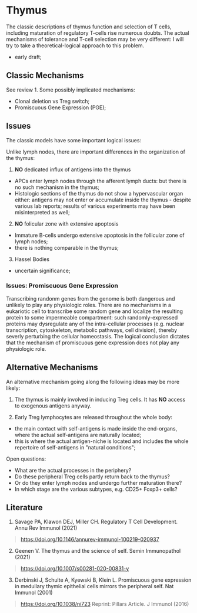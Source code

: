 
# Thymus

The classic descriptions of thymus function and selection of T cells, including maturation of regulatory T-cells rise numerous doubts. The actual mechanisms of tolerance and T-cell selection may be very different: I will try to take a theoretical-logical approach to this problem.

- early draft;


## Classic Mechanisms

See review 1. Some possibly implicated mechanisms:
- Clonal deletion vs Treg switch;
- Promiscuous Gene Expression (PGE);

## Issues

The classic models have some important logical issues:

Unlike lymph nodes, there are important differences in the organization of the thymus:

1. **NO** dedicated influx of antigens into the thymus
- APCs enter lymph nodes through the afferent lymph ducts: but there is no such mechanism in the thymus;
- Histologic sections of the thymus do not show a hypervascular organ either: antigens may not enter or accumulate inside the thymus - despite various lab reports; results of various experiments may have been misinterpreted as well;

2. **NO** folicular zone with extensive apoptosis
- Immature B-cells undergo extensive apoptosis in the follicular zone of lymph nodes;
- there is nothing comparable in the thymus;

3. Hassel Bodies
- uncertain significance;

### Issues: Promiscuous Gene Expression

Transcribing randonm genes from the genome is both dangerous and unlikely to play any physiologic roles. There are no mechanisms in a eukariotic cell to transcribe some random gene and localize the resulting protein to some impermeable compartment: such randomly-expressed proteins may dysregulate any of the intra-cellular processes (e.g. nuclear transcription, cytoskeleton, metabolic pathways, cell division), thereby severly perturbing the cellular homeostasis. The logical conclusion dictates that the mechanism of promiscuous gene expression does not play any physiologic role.


## Alternative Mechanisms

An alternative mechanism going along the following ideas may be more likely:

1. The thymus is mainly involved in inducing Treg cells. It has **NO** access to exogenous antigens anyway.

2. Early Treg lymphocytes are released throughout the whole body:
- the main contact with self-antigens is made inside the end-organs, where the actual self-antigens are naturally located;
- this is where the actual antigen-niche is located and includes the whole repertoire of self-antigens in "natural conditions";

Open questions:
- What are the actual processes in the periphery?
- Do these peripheral Treg cells partly return back to the thymus?
- Or do they enter lymph nodes and undergo further maturation there?
- In which stage are the various subtypes, e.g. CD25+ Foxp3+ cells?


## Literature

1. Savage PA, Klawon DEJ, Miller CH. Regulatory T Cell Development. Annu Rev Immunol (2021)
> https://doi.org/10.1146/annurev-immunol-100219-020937

2. Geenen V. The thymus and the science of self. Semin Immunopathol (2021)
> https://doi.org/10.1007/s00281-020-00831-y

3. Derbinski J, Schulte A, Kyewski B, Klein L. Promiscuous gene expression in medullary thymic epithelial cells mirrors the peripheral self. Nat Immunol (2001)
> https://doi.org/10.1038/ni723
> Reprint: Pillars Article.  J Immunol (2016)
